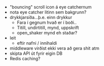 * "bouncing" scroll icon á eye catchernum 
* nota eye catcher litinn sem bakgrunn?
* drykkjarsíða...þ.e. einn drykkur
    * Fara í gegnum hvað er í boði..
    * Titill, undirtitill, mynd, uppskrift
    * open_shaker mynd eh staðar? 
* leit
    * eftir nafni / innihaldi
* middleware virðist ekki vera að gera shit atm
* skipta API út fyrir eigin DB
* Redis caching?
